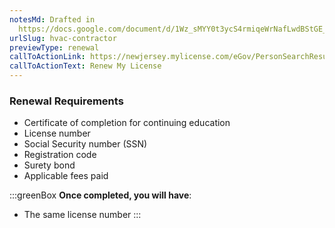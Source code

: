 ```yaml
---
notesMd: Drafted in
  https://docs.google.com/document/d/1Wz_sMYY0t3ycS4rmiqeWrNafLwdBStGE_R_ivT3c57w/edit?pli=1#heading=h.k5ckr6mdkitr
urlSlug: hvac-contractor
previewType: renewal
callToActionLink: https://newjersey.mylicense.com/eGov/PersonSearchResults.aspx
callToActionText: Renew My License
---
```

### Renewal Requirements

* Certificate of completion for continuing education 
* License number
* Social Security number (SSN)
* Registration code
* Surety bond
* Applicable fees paid

:::greenBox 
 **Once completed, you will have**:

* The same license number
:::
